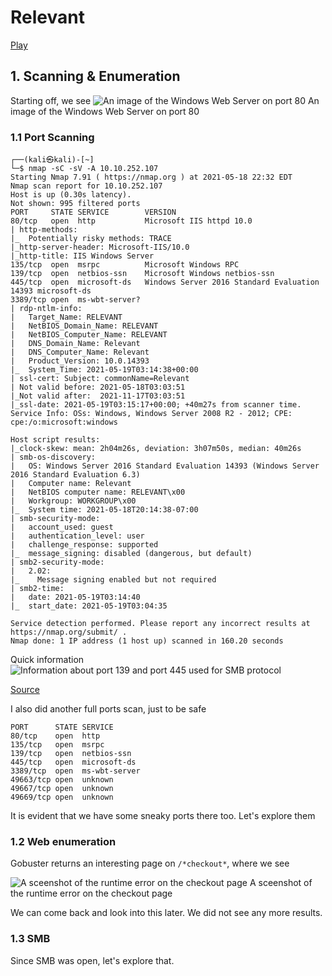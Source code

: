 # Relevant
[Play](https://tryhackme.com/room/relevant)

## 1. Scanning & Enumeration
Starting off, we see
![An image of the Windows Web Server on port 80](https://imgur.com/UfRanXg.png)
An image of the Windows Web Server on port 80

### 1.1 Port Scanning
```
┌──(kali㉿kali)-[~]
└─$ nmap -sC -sV -A 10.10.252.107
Starting Nmap 7.91 ( https://nmap.org ) at 2021-05-18 22:32 EDT
Nmap scan report for 10.10.252.107
Host is up (0.30s latency).
Not shown: 995 filtered ports
PORT     STATE SERVICE        VERSION
80/tcp   open  http           Microsoft IIS httpd 10.0
| http-methods: 
|_  Potentially risky methods: TRACE
|_http-server-header: Microsoft-IIS/10.0
|_http-title: IIS Windows Server
135/tcp  open  msrpc          Microsoft Windows RPC
139/tcp  open  netbios-ssn    Microsoft Windows netbios-ssn
445/tcp  open  microsoft-ds   Windows Server 2016 Standard Evaluation 14393 microsoft-ds
3389/tcp open  ms-wbt-server?
| rdp-ntlm-info: 
|   Target_Name: RELEVANT
|   NetBIOS_Domain_Name: RELEVANT
|   NetBIOS_Computer_Name: RELEVANT
|   DNS_Domain_Name: Relevant
|   DNS_Computer_Name: Relevant
|   Product_Version: 10.0.14393
|_  System_Time: 2021-05-19T03:14:38+00:00
| ssl-cert: Subject: commonName=Relevant
| Not valid before: 2021-05-18T03:03:51
|_Not valid after:  2021-11-17T03:03:51
|_ssl-date: 2021-05-19T03:15:17+00:00; +40m27s from scanner time.
Service Info: OSs: Windows, Windows Server 2008 R2 - 2012; CPE: cpe:/o:microsoft:windows

Host script results:
|_clock-skew: mean: 2h04m26s, deviation: 3h07m50s, median: 40m26s
| smb-os-discovery: 
|   OS: Windows Server 2016 Standard Evaluation 14393 (Windows Server 2016 Standard Evaluation 6.3)
|   Computer name: Relevant
|   NetBIOS computer name: RELEVANT\x00
|   Workgroup: WORKGROUP\x00
|_  System time: 2021-05-18T20:14:38-07:00
| smb-security-mode: 
|   account_used: guest
|   authentication_level: user
|   challenge_response: supported
|_  message_signing: disabled (dangerous, but default)
| smb2-security-mode: 
|   2.02: 
|_    Message signing enabled but not required
| smb2-time: 
|   date: 2021-05-19T03:14:40
|_  start_date: 2021-05-19T03:04:35

Service detection performed. Please report any incorrect results at https://nmap.org/submit/ .
Nmap done: 1 IP address (1 host up) scanned in 160.20 seconds
```

Quick information
![Information about port 139 and port 445 used for SMB protocol](https://i.imgur.com/Jd7M907.png)

[Source](https://www.varonis.com/blog/smb-port/)

I also did another full ports scan, just to be safe
```
PORT      STATE SERVICE
80/tcp    open  http
135/tcp   open  msrpc
139/tcp   open  netbios-ssn
445/tcp   open  microsoft-ds
3389/tcp  open  ms-wbt-server
49663/tcp open  unknown
49667/tcp open  unknown
49669/tcp open  unknown
```

It is evident that we have some sneaky ports there too. Let's explore them 

### 1.2 Web enumeration
Gobuster returns an interesting page on `/*checkout*`, where we see

![A sceenshot of the runtime error on the checkout page](https://imgur.com/470t5p7.png)
A sceenshot of the runtime error on the checkout page

We can come back and look into this later. We did not see any more results.

### 1.3 SMB
Since SMB was open, let's explore that.
